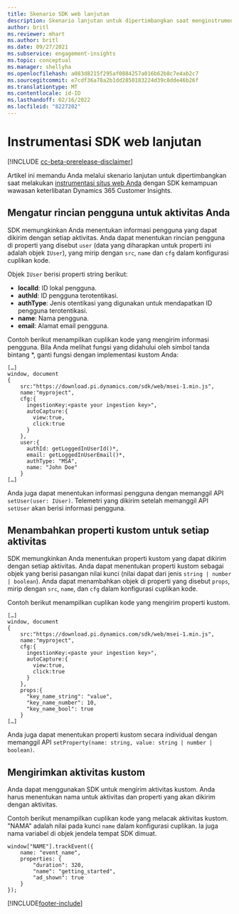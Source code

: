 ```yaml
---
title: Skenario SDK web lanjutan
description: Skenario lanjutan untuk dipertimbangkan saat menginstrumentasi situs web Anda dengan SDK.
author: britl
ms.reviewer: mhart
ms.author: britl
ms.date: 09/27/2021
ms.subservice: engagement-insights
ms.topic: conceptual
ms.manager: shellyha
ms.openlocfilehash: a083d8215f295af0884257a016b62b8c7e4ab2c7
ms.sourcegitcommit: e7cdf36a78a2b1dd2850183224d39c8dde46b26f
ms.translationtype: MT
ms.contentlocale: id-ID
ms.lasthandoff: 02/16/2022
ms.locfileid: "8227202"
---
```

# <a name="advanced-web-sdk-instrumentation"></a>Instrumentasi SDK web lanjutan

[!INCLUDE [cc-beta-prerelease-disclaimer](includes/cc-beta-prerelease-disclaimer.md)]

Artikel ini memandu Anda melalui skenario lanjutan untuk dipertimbangkan saat melakukan [instrumentasi situs web Anda](instrument-website.md) dengan SDK kemampuan wawasan keterlibatan Dynamics 365 Customer Insights.

## <a name="setting-user-details-for-your-event"></a>Mengatur rincian pengguna untuk aktivitas Anda

SDK memungkinkan Anda menentukan informasi pengguna yang dapat dikirim dengan setiap aktivitas. Anda dapat menentukan rincian pengguna di properti yang disebut `user` (data yang diharapkan untuk properti ini adalah objek `IUser`), yang mirip dengan `src`, `name` dan `cfg` dalam konfigurasi cuplikan kode.

Objek `IUser` berisi properti string berikut:

- **localId**: ID lokal pengguna.
- **authId**: ID pengguna terotentikasi.
- **authType**: Jenis otentikasi yang digunakan untuk mendapatkan ID pengguna terotentikasi.
- **name**: Nama pengguna.
- **email**: Alamat email pengguna.

Contoh berikut menampilkan cuplikan kode yang mengirim informasi pengguna. Bila Anda melihat fungsi yang didahului oleh simbol tanda bintang *, ganti fungsi dengan implementasi kustom Anda:

```
[…]
window, document
{
    src:"https://download.pi.dynamics.com/sdk/web/msei-1.min.js",
    name:"myproject",
    cfg:{
      ingestionKey:<paste your ingestion key>",
      autoCapture:{
        view:true,
        click:true
      }
    },
    user:{
      authId: getLoggedInUserId()*,
      email: getLoggedInUserEmail()*,
      authType: "MSA",
      name: "John Doe"
    }
[…]
```

Anda juga dapat menentukan informasi pengguna dengan memanggil API `setUser(user: IUser)`. Telemetri yang dikirim setelah memanggil API `setUser` akan berisi informasi pengguna.

## <a name="adding-custom-properties-for-each-event"></a>Menambahkan properti kustom untuk setiap aktivitas

SDK memungkinkan Anda menentukan properti kustom yang dapat dikirim dengan setiap aktivitas. Anda dapat menentukan properti kustom sebagai objek yang berisi pasangan nilai kunci (nilai dapat dari jenis `string | number | boolean`). Anda dapat menambahkan objek di properti yang disebut `props`, mirip dengan `src`, `name`, dan `cfg` dalam konfigurasi cuplikan kode.

Contoh berikut menampilkan cuplikan kode yang mengirim properti kustom.

```
[…]
window, document
{
    src:"https://download.pi.dynamics.com/sdk/web/msei-1.min.js",
    name:"myproject",
    cfg:{
      ingestionKey:<paste your ingestion key>",
      autoCapture:{
        view:true,
        click:true
      }
    },
    props:{
      "key_name_string": "value",
      "key_name_number": 10,
      "key_name_bool": true
    }
[…]
```

Anda juga dapat menentukan properti kustom secara individual dengan memanggil API `setProperty(name: string, value: string | number | boolean)`.

## <a name="sending-custom-events"></a>Mengirimkan aktivitas kustom

Anda dapat menggunakan SDK untuk mengirim aktivitas kustom. Anda harus menentukan nama untuk aktivitas dan properti yang akan dikirim dengan aktivitas.

Contoh berikut menampilkan cuplikan kode yang melacak aktivitas kustom. "NAMA" adalah nilai pada kunci `name` dalam konfigurasi cuplikan. Ia juga nama variabel di objek jendela tempat SDK dimuat.

```
window["NAME"].trackEvent({
    name: "event_name",
    properties: {
        "duration": 320,
        "name": "getting_started",
        "ad_shown": true
    }
});
```


[!INCLUDE[footer-include](../includes/footer-banner.md)]
